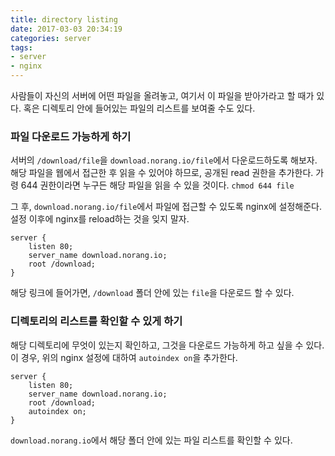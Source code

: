 ```yaml
---
title: directory listing
date: 2017-03-03 20:34:19
categories: server
tags: 
- server
- nginx
---
```

사람들이 자신의 서버에 어떤 파일을 올려놓고, 여기서 이 파일을 받아가라고 할 때가 있다.
혹은 디렉토리 안에 들어있는 파일의 리스트를 보여줄 수도 있다.

<!-- more -->

### 파일 다운로드 가능하게 하기
서버의 `/download/file`을 `download.norang.io/file`에서 다운로드하도록 해보자.
해당 파일을 웹에서 접근한 후 읽을 수 있어야 하므로, 공개된 read 권한을 추가한다.
가령 644 권한이라면 누구든 해당 파일을 읽을 수 있을 것이다.
`chmod 644 file`

그 후, `download.norang.io/file`에서 파일에 접근할 수 있도록 nginx에 설정해준다.
설정 이후에 nginx를 reload하는 것을 잊지 말자.
```nginx
server {
    listen 80;
    server_name download.norang.io;
    root /download;
}
```
해당 링크에 들어가면,  `/download` 폴더 안에 있는 `file`을 다운로드 할 수 있다.

### 디렉토리의 리스트를 확인할 수 있게 하기
해당 디렉토리에 무엇이 있는지 확인하고, 그것을 다운로드 가능하게 하고 싶을 수 있다.
이 경우, 위의 nginx 설정에 대하여 `autoindex on`을 추가한다.

```nginx
server {
    listen 80;
    server_name download.norang.io;
    root /download;
    autoindex on;
}
```

`download.norang.io`에서 해당 폴더 안에 있는 파일 리스트를 확인할 수 있다.
